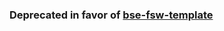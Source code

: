 ### Deprecated in favor of [bse-fsw-template](https://github.com/BrownSpaceEngineering/bse-fsw-template)